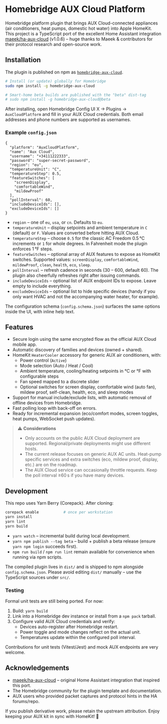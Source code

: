 # Homebridge AUX Cloud Platform

Homebridge platform plugin that brings AUX Cloud-connected appliances (air conditioners, heat pumps, domestic hot water) into Apple HomeKit.  
This project is a TypeScript port of the excellent Home Assistant integration [maeek/ha-aux-cloud](https://github.com/maeek/ha-aux-cloud) (v1.0.6) – huge thanks to Maeek & contributors for their protocol research and open-source work.

## Installation

The plugin is published on npm as [`homebridge-aux-cloud`](https://www.npmjs.com/package/homebridge-aux-cloud).

```bash
# Install (or update) globally for Homebridge
sudo npm install -g homebridge-aux-cloud

# Smart-home beta builds are published with the "beta" dist-tag
# sudo npm install -g homebridge-aux-cloud@beta
```

After installing, open Homebridge Config UI X → Plugins → `AuxCloudPlatform` and fill in your AUX Cloud credentials. Both email addresses and phone numbers are supported as usernames.

### Example `config.json`

```jsonc
{
  "platform": "AuxCloudPlatform",
  "name": "Aux Cloud",
  "username": "+34111222333",
  "password": "super-secret-password",
  "region": "eu",
  "temperatureUnit": "C",
  "temperatureStep": 0.5,
  "featureSwitches": [
    "screenDisplay",
    "comfortableWind",
    "mildewProof"
  ],
  "pollInterval": 60,
  "includeDeviceIds": [],
  "excludeDeviceIds": []
}
```

- `region` – one of `eu`, `usa`, or `cn`. Defaults to `eu`.
- `temperatureUnit` – display setpoints and ambient temperature in `C` (default) or `F`. Values are converted before hitting AUX Cloud.
- `temperatureStep` – choose `0.5` for the classic AC Freedom 0.5 °C increments or `1` for whole degrees. In Fahrenheit mode the plugin enforces 1 °F steps.
- `featureSwitches` – optional array of AUX features to expose as HomeKit switches. Supported values: `screenDisplay`, `comfortableWind`, `mildewProof`, `clean`, `health`, `eco`, `sleep`.
- `pollInterval` – refresh cadence in seconds (30 – 600, default 60). The plugin also cheerfully refreshes right after issuing commands.
- `includeDeviceIds` – optional list of AUX endpoint IDs to expose. Leave empty to include everything.
- `excludeDeviceIds` – optional list to hide specific devices (handy if you only want HVAC and not the accompanying water heater, for example).

The configuration schema (`config.schema.json`) surfaces the same options inside the UI, with inline help text.

## Features

- Secure login using the same encrypted flow as the official AUX Cloud mobile app.
- Automatic discovery of families and devices (owned + shared).
- HomeKit `HeaterCooler` accessory for generic AUX air conditioners, with:
  - Power control (`Active`)
  - Mode selection (Auto / Heat / Cool)
  - Ambient temperature, cooling/heating setpoints in °C or °F with configurable steps
  - Fan speed mapped to a discrete slider
  - Optional switches for screen display, comfortable wind (auto fan), mildew proof, self-clean, health, eco, and sleep modes
- Support for manual include/exclude lists, with automatic removal of offline devices from Homebridge.
- Fast polling loop with back-off on errors.
- Ready for incremental expansion (eco/comfort modes, screen toggles, heat pumps, WebSocket push updates).

> ⚠️ **Considerations**
>
> - Only accounts on the public AUX Cloud deployment are supported. Regional/private deployments might use different hosts.
> - The current release focuses on generic AUX AC units. Heat-pump specific services and extra switches (eco, mildew proof, display, etc.) are on the roadmap.
> - The AUX Cloud service can occasionally throttle requests. Keep the poll interval ≥60 s if you have many devices.

## Development

This repo uses Yarn Berry (Corepack). After cloning:

```bash
corepack enable           # once per workstation
yarn install
yarn lint
yarn build
```

- `yarn watch` – incremental build during local development.
- `yarn npm publish --tag beta` – build + publish a beta release (ensure `yarn npm login` succeeds first).
- `npm run build` / `npm run lint` remain available for convenience when running via npm scripts.

The compiled plugin lives in `dist/` and is shipped to npm alongside `config.schema.json`. Please avoid editing `dist/` manually – use the TypeScript sources under `src/`.

### Testing

Formal unit tests are still being ported. For now:

1. Build: `yarn build`
2. Link into a Homebridge dev instance or install from a `npm pack` tarball.
3. Configure valid AUX Cloud credentials and verify:
   - Devices auto-register after Homebridge restart.
   - Power toggle and mode changes reflect on the actual unit.
   - Temperatures update within the configured poll interval.

Contributions for unit tests (Vitest/Jest) and mock AUX endpoints are very welcome.

## Acknowledgements

- [maeek/ha-aux-cloud](https://github.com/maeek/ha-aux-cloud) – original Home Assistant integration that inspired this port.
- The Homebridge community for the plugin template and documentation.
- AUX users who provided packet captures and protocol hints in the HA forums/repo.

If you publish derivative work, please retain the upstream attribution. Enjoy keeping your AUX kit in sync with HomeKit! 🙌
